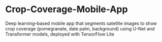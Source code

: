 # Crop-Coverage-Mobile-App
Deep learning–based mobile app that segments satellite images to show crop coverage (pomegranate, date palm, background) using U-Net and Transformer models, deployed with TensorFlow Lite
